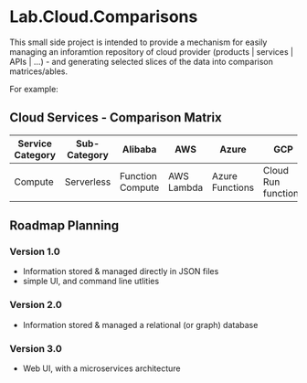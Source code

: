 # Lab.Cloud.Comparisons

This small side project is intended to provide a mechanism for easily managing an inforamtion repository of cloud provider (products | services | APIs | ...) - and generating selected slices of the data into comparison matrices/ables. 

For example: 

## Cloud Services - Comparison Matrix

|Service Category | Sub-Category    | Alibaba           | AWS               | Azure              | GCP                   | OCI               | Salesforce                    | ServiceNow            |
|-----------------|-----------------|-------------------|-------------------|--------------------|-----------------------|-------------------|-------------------------------|-----------------------|
Compute           |Serverless       | Function Compute  | AWS Lambda        | Azure Functions    | Cloud Run functions   | Cloud Functions   | Salesforce Functions (RETIRED)| N/A



## Roadmap Planning

### Version 1.0
- Information stored & managed directly in JSON files 
- simple UI, and command line utlities 


### Version 2.0 
- Information stored & managed a relational (or graph) database 


### Version 3.0 
- Web UI, with a microservices architecture 


